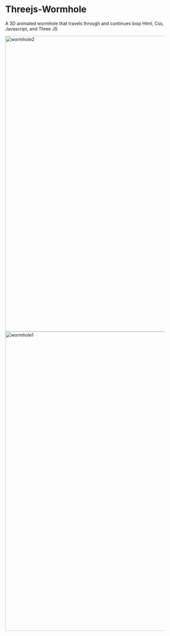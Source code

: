 # Threejs-Wormhole
A 3D animated wormhole that travels through and continues loop
Html, Css, Javascript, and Three JS

<img width="932" alt="wormhole2" src="https://github.com/user-attachments/assets/b3b2a5be-4b44-4455-8a20-f8b654b1b5b3" />

<img width="943" alt="wormhole1" src="https://github.com/user-attachments/assets/9194ddf7-e28b-431c-8cdd-ec8219c358dd" />
